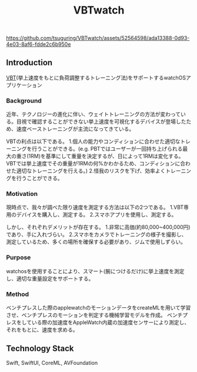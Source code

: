 <h1 align="center"> VBTwatch </h1> <br>

https://github.com/tsuguring/VBTwatch/assets/52564598/ada13388-0d93-4e03-8af6-fdde2c6b950e
## Introduction
[VBT](https://en.wikipedia.org/wiki/Velocity_based_training)(挙上速度をもとに負荷調整するトレーニング法)をサポートするwatchOSアプリケーション
### Background
近年、テクノロジーの進化に伴い、ウェイトトレーニングの方法が変わっている。目視で確認することができない挙上速度を可視化するデバイスが登場したため、速度ベーストレーニングが主流になってきている。

VBTの利点は以下である。
1.個人の能力やコンディションに合わせた適切なトレーニングを行うことができる。(e.g. PBTではユーザーが一回持ち上げられる最大の重さ(1RM)を基準にして重量を決定するが、日によって1RMは変化する。VBTでは挙上速度でその重量が1RMの何%かわかるため、コンディションに合わせた適切なトレーニングを行える。)
2.怪我のリスクを下げ、効率よくトレーニングを行うことができる。
### Motivation
現時点で、我々が調べた限り速度を測定する方法は以下の2つである。
1.VBT専用のデバイスを購入し、測定する。
2.スマホアプリを使用し、測定する。

しかし、それぞれデメリットが存在する。
1.非常に高価(約80,000~400,000円)であり、手に入れづらい。
2.スマホをカメラでトレーニングの様子を撮影し、測定しているため、多くの場所を確保する必要があり、ジムで使用しずらい。
### Purpose
watchosを使用することにより、スマート(腕につけるだけ)に挙上速度を測定し、適切な重量設定をサポートする。
### Method
ベンチプレスした際のapplewatchのモーションデータをcreateMLを用いて学習させ、ベンチプレスのモーションを判定する機械学習モデルを作成。
ベンチプレスをしている際の加速度をAppleWatch内蔵の加速度センサーにより測定し、それをもとに、速度を求める。

## Technology Stack
Swift, SwiftUI, CoreML, AVFoundation
